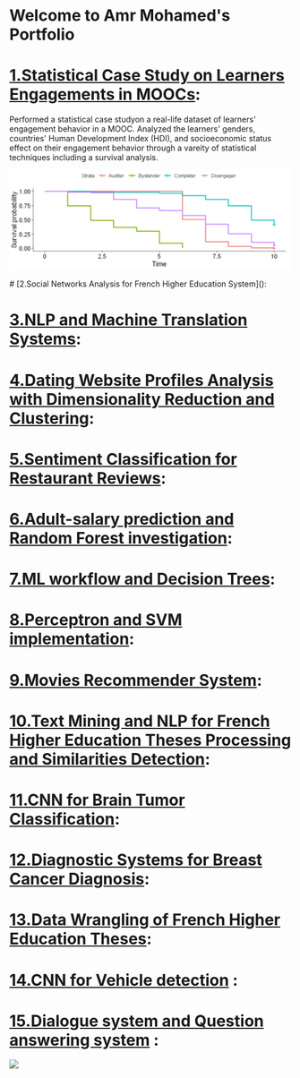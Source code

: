 # Welcome to Amr Mohamed's Portfolio
# [1.Statistical Case Study on Learners Engagements in MOOCs]():
Performed a statistical case studyon a real-life dataset of learners' engagement behavior in a MOOC. Analyzed the learners' genders, countries' Human Development Index (HDI), and socioeconomic status effect on their engagement behavior through a vareity of statistical techniques including a survival analysis.
<p align="center">
  <img src="images/survival_analysis.png" alt="survival analysis" width="800"/>
</p>
# [2.Social Networks Analysis for French Higher Education System](): 

# [3.NLP and Machine Translation Systems](): 

# [4.Dating Website Profiles Analysis with Dimensionality Reduction and Clustering](): 

# [5.Sentiment Classification for Restaurant Reviews](): 

# [6.Adult-salary prediction and Random Forest investigation](): 

# [7.ML workflow and Decision Trees](): 

# [8.Perceptron and SVM implementation](): 

# [9.Movies Recommender System](): 

# [10.Text Mining and NLP for French Higher Education Theses Processing and Similarities Detection](): 

# [11.CNN for Brain Tumor Classification](): 

# [12.Diagnostic Systems for Breast Cancer Diagnosis](): 

# [13.Data Wrangling of French Higher Education Theses](): 

# [14.CNN for Vehicle detection]() : 

# [15.Dialogue system and Question answering system]() : 
![](/images/matrix_results.png)
